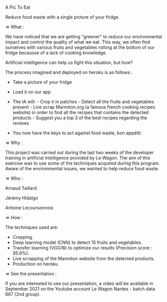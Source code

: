 A Pic To Eat

Reduce food waste with a single picture of your fridge.

=> What :

We have noticed that we are getting "greener" to reduce our environmental impact and control the quality of what we eat.
This way, we often find ourselves with various fruits and vegetables rotting at the bottom of our fridge becausse of a lack of cooking knowledge.

Artificial intelligence can help us fight this situation, but how?

The process imagined and deployed on heroku is as follows :
- Take a picture of your fridge
- Load it on our app
- The IA will:  - Crop it in patches
                - Detect all the fruits and vegetables present
                - Live scrap Marmiton.org (a famous french cooking recipes website) in order to find all the recipes that contains the detected products
                - Suggest you a top 3 of the best recipes regarding the reviews

- You now have the keys to act against food waste, bon appétit.

=> Why :

This project was carried out during the last two weeks of the developer training in artificial intelligence provided by Le Wagon.
The aim of this exercise was to use some of the techniques acquired during this program.
Aware of the environmental issues, we wanted to help reduce food waste.

=> Who :

Arnaud Taillard

Jérémy Hidalgo

Antoine Lecoursonnois

=> How :

The techniques used are:

- Cropping.
- Deep learning model (CNN) to detect 15 fruits and vegetables.
- Transfer learning (VGG16) to optimize our results (Precision score : 95.9%).
- Live scrapping of the Marmiton website from the detected products.
- Production on heroku.

=> See the presentation :

If you are interested to see our presentation, a video will be available in September 2021 on the Youtube account Le Wagon Nantes - batch data 667 (2nd group).
